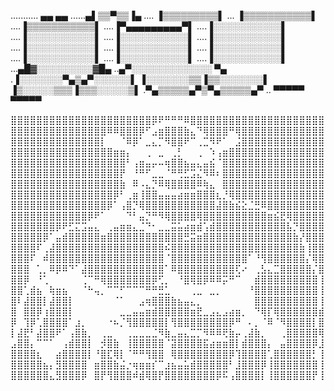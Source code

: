 ........... ▄▄ ▄▄
......▄▌▒▒▀▒▒▐▄
.... ▐▒▒▒▒▒▒▒▒▒▌
... ▐▒▒▒▒▒▒▒▒▒▒▒▌
....▐▒▒▒▒▒▒▒▒▒▒▒▌
....▐▀▄▄▄▄▄▄▄▄▄▀▌
....▐░░░░░░░░░░░▌
....▐░░░░░░░░░░░▌
....▐░░░░░░░░░░░▌
....▐░░░░░░░░░░░▌
....▐░░░░░░░░░░░▌
....▐░░░░░░░░░░░▌
....▐░░░░░░░░░░░▌
....▐░░░░░░░░░░░▌
....▐░░░░░░░░░░░▌
....▐░░░░░░░░░░░▌
...▄█▓░░░░░░░░░▓█▄
..▄▀░░░░░░░░░░░░░ ▀▄
.▐░░░░░░░▀▄▒▄▀░░░░░░▌
▐░░░░░░░▒▒▐▒▒░░░░░░░▌
▐▒░░░░░▒▒▒▐▒▒▒░░░░░▒▌
.▀▄▒▒▒▒▒▄▀▒▀▄▒▒▒▒▒▄▀
.. ▀▀▀▀▀ ▀▀▀▀▀







⣿⣿⣿⣿⣿⣿⣿⣿⣿⣿⣿⣿⣿⣿⣿⣿⣿⣿⣿⣿⣿⣿⡿⠟⠛⠛⠛⠿⣿⣿⣿⣿⣿⣿⣿⣿⣿⣿⣿⣿⣿⣿⣿⣿⣿⣿⣿⣿⣿     
⣿⣿⣿⣿⣿⣿⣿⣿⣿⣿⣿⣿⣿⣿⣿⠿⠿⣿⣿⣿⡿⠋⣠⣶⣿⣿⣿⣷⣄⠙⢿⣿⣿⣿⠛⢿⣿⣿⣿⣿⣿⣿⣿⣿⣿⣿⣿⣿⣿
⣿⣿⣿⣿⣿⣿⣿⣿⣿⣿⣿⣿⣿⣿⡇⠀⠀⠈⠿⡿⠁⣀⣄⡉⠻⣿⣿⠟⠉⢀⣉⠻⠟⠁⠀⣨⣿⣿⣿⣿⣿⣿⣿⣿⣿⣿⣿⣿⣿
⣿⣿⣿⣿⣿⣿⣿⣿⣿⣿⣿⣿⣿⣿⣿⣿⣶⣶⡄⠀⠀⢀⠀⣀⠀⢀⡃⠀⠀⢀⠀⠱⢠⣶⣿⣿⣿⣿⣿⣿⣿⣿⣿⣿⣿⣿⣿⣿⣿
⣿⣿⣿⣿⣿⣿⣿⣿⣿⣿⣿⣿⣿⣿⣿⣿⣿⣿⠃⢠⣶⣤⡤⠤⢶⣿⣿⣦⣤⣄⣤⣮⠈⣿⣿⣿⣿⣿⣿⣿⣿⣿⣿⣿⣿⣿⣿⣿⣿
⣿⣿⣿⣿⣿⣿⣿⣿⣿⣿⣿⣿⣿⣿⣿⣿⣿⡟⠀⠘⠛⠋⣀⣀⠈⠛⢛⣋⣩⣌⠻⠿⠆⣿⣿⣿⣿⣿⣿⣿⣿⣿⣿⣿⣿⣿⣿⣿⣿
⣿⣿⣿⣿⣿⣿⣿⣿⣿⣿⣿⣿⣿⣿⣿⣿⣿⣷⠀⠿⠠⣄⡙⠿⢿⣿⣿⣿⣿⠿⢷⣄⠀⣿⣿⣿⣿⣿⣿⣿⣿⣿⣿⣿⣿⣿⣿⣿⣿
⣿⣿⣿⣿⣿⣿⣿⣿⣿⣿⣿⣿⣿⣿⣿⣿⡿⠃⢀⣶⢸⣿⣿⣤⣤⣤⣴⣶⣶⣿⣿⣿⣆⡘⢿⣿⣿⣿⣿⣿⣿⣿⣿⣿⣿⣿⣿⣿⣿
⣿⣿⣿⣿⣿⣿⣿⣿⣿⣿⣿⣿⣿⣿⣿⡿⠁⢠⣿⡙⢿⣿⣿⣿⣿⣿⣿⣿⣿⣿⣿⣿⣼⣿⣷⣮⣕⣈⣛⠿⣿⣿⣿⣿⣿⣿⣿⣿⣿
⣿⣿⣿⣿⣿⣿⣿⣿⣿⣿⣿⣿⡿⠟⠁⠀⠀⠀⠙⠃⣤⡙⠛⠻⢿⣿⣿⣿⣿⢿⣿⣿⣿⣿⣿⣿⣿⣿⣿⣿⣶⣮⣟⢿⣿⣿⣿⣿⣿
⣿⣿⣿⣿⣿⣿⣿⡿⠟⣋⣍⣩⣤⣄⠀⢀⣤⣶⣶⣄⣈⠙⠂⣀⣀⣭⣥⣴⣶⣾⢡⣾⣿⣿⣿⣿⣿⣿⣿⣿⣿⣿⣿⣧⡙⣿⣿⣿⣿
⣿⣿⣿⣿⣿⡿⠁⣤⣾⣿⣿⣿⣿⣿⣶⣿⣿⣿⣿⣿⣿⣿⣿⣿⣿⣿⣿⣛⣭⣶⣿⣿⣿⣿⣿⣿⣿⣿⣿⣿⣿⣿⣿⣿⣷⡜⣿⣿⣿
⣿⣿⣿⣿⠏⢀⣼⣿⣿⣿⣿⣿⣿⣿⣿⣿⣿⣿⣿⣿⣿⣿⣿⣿⠮⣿⣿⣿⣿⣿⣿⣿⣿⣿⣿⣿⣿⣿⣿⣿⣿⣿⣿⣿⣿⣷⢸⣿⣿
⣿⣿⣿⠏⠀⠾⣿⣿⣿⣿⣿⣿⣿⣿⣿⣿⣿⣿⣿⣿⣿⣿⣿⣿⠈⣿⣿⣿⣿⣿⣿⣿⣿⣿⣿⣿⣿⠁⠘⢻⣿⣿⣿⣿⣿⣿⡌⢿⣿
⣿⣿⣿⠀⢁⡀⠿⡿⠿⠙⠁⣼⣿⣿⣿⣿⣿⣿⣿⣿⣿⣿⣿⣿⠁⠿⣿⣿⣿⣿⣿⣿⣿⣿⣿⢏⠔⠀⢀⣣⣄⣉⣿⣿⣿⣿⣿⡌⣿
⣿⣿⡿⠀⠘⢁⠀⠀⠀⠀⠀⢈⠉⠛⢿⣿⣿⣿⣿⣿⣿⣿⡿⢋⡀⠀⠘⣿⢿⣿⡿⠿⠿⡭⠛⠉⠀⠀⣾⣿⣿⣿⣿⣿⣿⣿⣿⣿⢸
⣿⣿⢁⣾⣦⠀⢷⣶⣦⠀⠀⠈⠓⢤⡀⠉⠉⠋⠉⠉⠉⠛⠛⣛⣁⠀⠀⠀⢀⣀⠀⣀⡀⠀⠀⠀⠀⠘⣿⣿⣿⣿⣿⣿⣿⣿⣿⣿⢸
⣿⠇⣼⣿⣿⡇⣼⣿⣿⡇⠀⠀⠀⠀⠀⠀⠈⠁⠀⠀⣠⢶⣿⣿⣿⣷⣦⣤⣄⡀⠀⠀⠀⠀⠀⠀⠀⠀⣿⣿⣿⣿⣿⣿⣿⣿⣿⣿⢸
⣿⠀⣿⣿⡿⢰⣿⣿⣿⡇⠀⠀⠀⠀⠀⠀⠀⣀⣀⣤⣤⣶⣾⣿⣿⣿⣿⣿⣶⣟⣀⣠⣄⣠⣴⣶⡀⠀⠙⢿⡏⢿⣿⣿⣿⣿⣿⣿⣾
⡿⠀⢹⡿⢁⣿⣿⣿⣿⠁⣰⡀⠀⠀⠀⠐⠦⡈⢻⣿⣿⣿⣿⣿⡇⢻⣿⣿⣿⣿⣿⣿⣿⣿⡿⠛⠀⠄⡀⠈⠿⠈⠻⣿⣿⣿⣿⡇⣿
⡇⣼⣟⠃⣼⣿⣿⠟⠁⢠⣿⣷⡀⠀⢀⣀⠀⠀⢀⣀⣀⣀⣈⠻⣷⣀⣤⣄⣉⡉⠻⠿⠿⢟⣷⡤⢀⣼⣷⡀⠀⠀⢀⣿⣿⣿⣿⣿⢿
⣠⣿⣿⡄⠉⠉⠁⠀⢠⣾⣿⣿⡇⠀⡺⣿⣷⠀⢸⣿⣿⣿⣿⣿⠈⣽⣿⣿⣿⣿⣯⣴⣶⣶⣿⡇⣾⣿⣿⣿⡄⠀⣤⣿⣿⣿⣿⡿⣸
⣿⣿⣿⣿⣆⠀⠀⣴⣿⣿⣿⣿⡇⠘⣿⣏⢿⡇⠈⠛⠛⢻⣿⣿⠀⢿⣿⣿⣿⣿⣿⣿⣿⣿⡿⢹⣿⣿⣿⣿⢁⣿⣿⣿⣿⣿⣿⡃⢸
⣿⣿⣿⣿⣿⣦⡄⣻⣿⣿⣿⣿⠀⣶⣿⣿⣷⣬⡐⢶⣶⣶⡎⠉⣰⣦⣤⣥⣾⣿⣿⣿⣿⣿⠃⣸⣿⣿⣿⡿⢸⣿⣿⣿⣿⣿⣿⣿⢸
⣿⣿⣿⣿⣿⣿⣄⣻⣿⣿⣿⡿⠀⣿⡟⢻⣿⣿⣿⠾⣾⢿⣿⡟⣿⣿⣿⣿⣿⣿⣿⣿⡿⠯⢠⣿⣿⣿⣿⡇⢸⣿⣿⣿⣿⣿⣿⡟⢸

